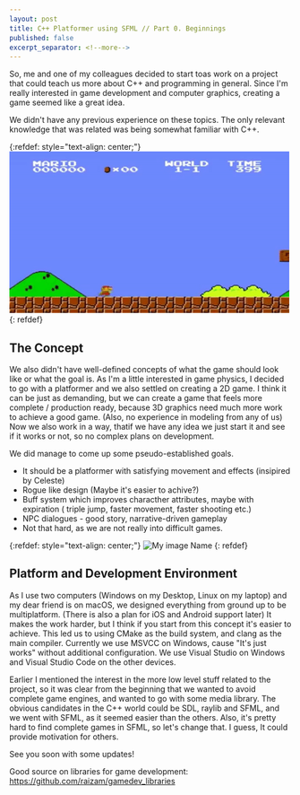 ```yaml
---
layout: post
title: C++ Platformer using SFML // Part 0. Beginnings
published: false
excerpt_separator: <!--more-->
---
```


<!--# Building a C++ Platformer Game - Part1: Beginnings-->
So, me and one of my colleagues decided to start toas work on a project that could teach us more about C++ and programming in general. Since I'm really interested in game development and computer graphics, creating a game seemed like a great idea.

<!--more-->
​We didn't have any previous experience on these topics. The only relevant knowledge that was related was being somewhat familiar with C++.

{:refdef: style="text-align: center;"}
![My image Name](/images/mario.gif)
{: refdef}

## The Concept
We also didn't have well-defined concepts of what the game should look like or what the goal is. As I'm a little interested in game physics, I decided to go with a platformer and we also settled on creating a 2D game. I think it can be just as demanding, but we can create a game that feels more complete / production ready, because 3D graphics need much more work to achieve a good game. (Also, no experience in modeling from any of us) Now we also work in a way, that​ if we have any idea we just start it and see if it works or not, so no complex plans on development.

We did manage to come up some pseudo-established goals.
 - It should be a platformer with satisfying movement and effects (insipired by Celeste)
 - Rogue like design (Maybe it's easier to achive?)
 - Buff system which improves characther attributes, maybe with expiration ( triple jump, faster movement, faster shooting etc.)
 - NPC dialogues - good story, narrative-driven gameplay
 - Not that hard, as we are not really into difficult games.

 {:refdef: style="text-align: center;"}
![My image Name](/images/celeste.gif)
{: refdef}

## Platform and Development Environment
As I use two computers (Windows on my Desktop, Linux on my laptop) and my dear friend is on macOS, we designed everything from ground up to be multiplatform. (There is also a plan for iOS and Android support later) It makes the work harder, but I think if you start from this concept it's easier to achieve. This led us to using CMake as the build system, and clang as the main compiler. Currently we use MSVCC on Windows, cause "It's just works" without additional configuration. We use Visual Studio on Windows and Visual Studio Code on the other devices.

Earlier I mentioned the interest in the more low level stuff related to the project, so it was clear from the beginning that we wanted to avoid complete game engines, and wanted to go with some media library. The obvious candidates in the C++ world could be SDL, raylib and SFML, and we went with SFML, as it seemed easier than the others. Also, it's pretty hard to find complete games in SFML, so let's change that. I guess, It could provide motivation for others.

See you soon with some updates!

Good source on libraries for game development: https://github.com/raizam/gamedev_libraries